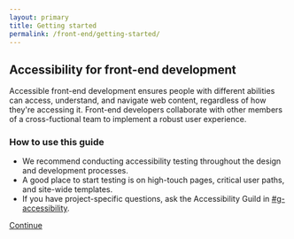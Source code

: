 ```yaml
---
layout: primary
title: Getting started
permalink: /front-end/getting-started/
---
```


## Accessibility for front-end development

Accessible front-end development ensures people with different abilities can access, understand, and navigate web content, regardless of how they're accessing it. Front-end developers collaborate with other members of a cross-fuctional team to implement a robust user experience.

### How to use this guide

- We recommend conducting accessibility testing throughout the design and development processes.
- A good place to start testing is on high-touch pages, critical user paths, and site-wide templates.
- If you have project-specific questions, ask the Accessibility Guild in [#g-accessibility](https://gsa-tts.slack.com/messages/g-accessibility/).

<a class="usa-button button-next" href="{{ site.baseurl }}/front-end/keyboard-access/">
  Continue <i class="fa fa-chevron-right" aria-hidden="true"></i>
</a>
